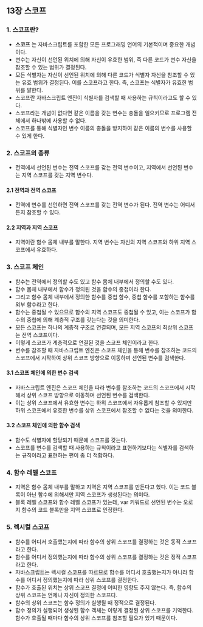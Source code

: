 ## 13장 스코프
### 1. 스코프란?
- **스코프** 는 자바스크립트를 포함한 모든 프로그래밍 언어의 기본적이며 중요한 개념이다.
- 변수는 자신이 선언된 위치에 의해 자신이 유효한 범위, 즉 다른 코드가 변수 자신을 참조할 수 있는 범위가 결정된다.
- 모든 식별자는 자신이 선언된 위치에 의해 다른 코드가 식별자 자신을 참조할 수 있는 유효 범위가 결정된다. 이를 스코프라고 한다. 즉, 스코프는 식별자가 유효한 범위를 말한다.
- 스코프란 자바스크립트 엔진이 식별자를 검색할 때 사용하는 규칙이라고도 할 수 있다.
- 스코프라는 개념이 없다면 같은 이름을 갖는 변수는 충돌을 일으키므로 프로그램 전체에서 하나밖에 사용할 수 없다.
- 스코프를 통해 식별자인 변수 이름의 충돌을 방지하여 같은 이름의 변수를 사용할 수 있게 한다.

### 2. 스코프의 종류
- 전역에서 선언된 변수는 전역 스코프를 갖는 전역 변수이고, 지역에서 선언된 변수는 지역 스코프를 갖는 지역 변수다.

#### 2.1 전역과 전역 스코프
- 전역에 변수를 선언하면 전역 스코프를 갖는 전역 변수가 된다. 전역 변수는 어디서든지 참조할 수 있다.

#### 2.2 지역과 지역 스코프
- 지역이란 함수 몸체 내부를 말한다. 지역 변수는 자신의 지역 스코프와 하위 지역 스코프에서 유효하다.

### 3. 스코프 체인
- 함수는 전역에서 정의할 수도 있고 함수 몸체 내부에서 정의할 수도 있다.
- 함수 몸체 내부에서 함수가 정의된 것을 함수의 중첩이라 한다.
- 그리고 함수 몸체 내부에서 정의한 함수를 중첩 함수, 중첩 함수를 포함하는 함수를 외부 함수라고 한다.
- 함수는 중첩될 수 있으므로 함수의 지역 스코프도 중첩될 수 있고, 이는 스코프가 함수의 중첩에 의해 계층적 구조를 갖는다는 것을 의미한다.
- 모든 스코프는 하나의 계층적 구조로 연결되며, 모든 지역 스코프의 최상위 스코프는 전역 스코프이다.
- 이렇게 스코프가 계층적으로 연결된 것을 스코프 체인이라고 한다.
- 변수를 참조할 때 자바스크립트 엔진은 스코프 체인을 통해 변수를 참조하는 코드의 스코프에서 시작하여 상위 스코프 방향으로 이동하며 선언된 변수를 검색한다.

#### 3.1 스코프 체인에 의한 변수 검색
- 자바스크립트 엔진은 스코프 체인을 따라 변수를 참조하는 코드의 스코프에서 시작해서 상위 스코프 방향으로 이동하며 선언된 변수를 검색한다.
- 이는 상위 스코프에서 유효한 변수는 하위 스코프에서 자유롭게 참조할 수 있지만 하위 스코프에서 유효한 변수를 상위 스코프에서 참조할 수 없다는 것을 의미한다.

#### 3.2 스코프 체인에 의한 함수 검색
- 함수도 식별자에 할당되기 때문에 스코프를 갖는다.
- 스코프를 변수를 검색할 때 사용하는 규칙이라고 표현하기보다는 식별자를 검색하는 규칙이라고 표현하는 편이 좀 더 적합하다.

### 4. 함수 레벨 스코프
- 지역은 함수 몸체 내부를 말하고 지역은 지역 스코프를 만든다고 했다. 이는 코드 블록이 아닌 함수에 의해서만 지역 스코프가 생성된다는 의미다.
- 블록 레벨 스코프와 함수 레벨 스코프가 있는데, var 키워드로 선언된 변수는 오로지 함수의 코드 블록만을 지역 스코프로 인정한다.

### 5. 렉시컬 스코프
- 함수를 어디서 호출했는지에 따라 함수의 상위 스코프를 결정하는 것은 동적 스코프라고 한다.
- 함수를 어디서 정의했는지에 따라 함수의 상위 스코프를 결정하는 것은 정적 스코프라고 한다.
- 자바스크립트는 렉시컬 스코프를 따르므로 함수를 어디서 호출했는지가 아니라 함수를 어디서 정의했는지에 따라 상위 스코프를 결정한다.
- 함수가 호출된 위치는 상위 스코프 결정에 어떠한 영향도 주지 않는다. 즉, 함수의 상위 스코프는 언제나 자신이 정의한 스코프다.
- 함수의 상위 스코프는 함수 정의가 실행될 때 정적으로 결정된다.
- 함수 정의가 실행되어 생성된 함수 객체는 이렇게 결정된 상위 스코프를 기억한다. 함수가 호출될 때마다 함수의 상위 스코프를 참조할 필요가 있기 때문이다.
